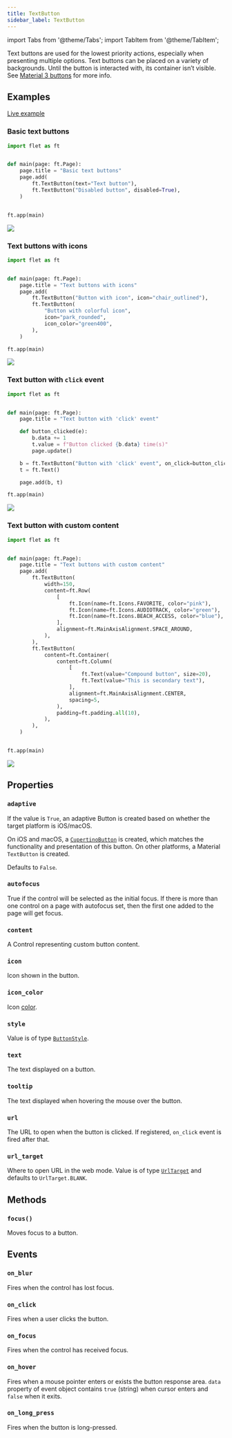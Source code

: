 ```yaml
---
title: TextButton
sidebar_label: TextButton
---
```


import Tabs from '@theme/Tabs';
import TabItem from '@theme/TabItem';

Text buttons are used for the lowest priority actions, especially when presenting multiple options. Text buttons can be placed on a variety of backgrounds. Until the button is interacted with, its container isn’t visible. See [Material 3 buttons](https://m3.material.io/components/buttons/overview) for more info.

## Examples

[Live example](https://flet-controls-gallery.fly.dev/buttons/textbutton)

### Basic text buttons

<Tabs groupId="language">
  <TabItem value="python" label="Python" default>

```python
import flet as ft


def main(page: ft.Page):
    page.title = "Basic text buttons"
    page.add(
        ft.TextButton(text="Text button"),
        ft.TextButton("Disabled button", disabled=True),
    )


ft.app(main)
```
  </TabItem>
</Tabs>

<img src="/img/docs/controls/text-button/basic-text-buttons.png" className="screenshot-40" />

### Text buttons with icons

<Tabs groupId="language">
  <TabItem value="python" label="Python" default>

```python
import flet as ft


def main(page: ft.Page):
    page.title = "Text buttons with icons"
    page.add(
        ft.TextButton("Button with icon", icon="chair_outlined"),
        ft.TextButton(
            "Button with colorful icon",
            icon="park_rounded",
            icon_color="green400",
        ),
    )

ft.app(main)
```
  </TabItem>
</Tabs>

<img src="/img/docs/controls/text-button/text-buttons-with-icons.png" className="screenshot-40" />

### Text button with `click` event

<Tabs groupId="language">
  <TabItem value="python" label="Python" default>

```python
import flet as ft


def main(page: ft.Page):
    page.title = "Text button with 'click' event"

    def button_clicked(e):
        b.data += 1
        t.value = f"Button clicked {b.data} time(s)"
        page.update()

    b = ft.TextButton("Button with 'click' event", on_click=button_clicked, data=0)
    t = ft.Text()

    page.add(b, t)

ft.app(main)

```
  </TabItem>
</Tabs>

<img src="/img/docs/controls/text-button/text-button-with-click-event.gif" className="screenshot-50" />

### Text button with custom content 

<Tabs groupId="language">
  <TabItem value="python" label="Python" default>

```python
import flet as ft


def main(page: ft.Page):
    page.title = "Text buttons with custom content"
    page.add(
        ft.TextButton(
            width=150,
            content=ft.Row(
                [
                    ft.Icon(name=ft.Icons.FAVORITE, color="pink"),
                    ft.Icon(name=ft.Icons.AUDIOTRACK, color="green"),
                    ft.Icon(name=ft.Icons.BEACH_ACCESS, color="blue"),
                ],
                alignment=ft.MainAxisAlignment.SPACE_AROUND,
            ),
        ),
        ft.TextButton(
            content=ft.Container(
                content=ft.Column(
                    [
                        ft.Text(value="Compound button", size=20),
                        ft.Text(value="This is secondary text"),
                    ],
                    alignment=ft.MainAxisAlignment.CENTER,
                    spacing=5,
                ),
                padding=ft.padding.all(10),
            ),
        ),
    )


ft.app(main)

```

  </TabItem>
  
</Tabs>

<img src="/img/docs/controls/text-button/text-buttons-with-custom-content.png" className="screenshot-40" />

## Properties

### `adaptive`

If the value is `True`, an adaptive Button is created based on whether the target platform is iOS/macOS.

On iOS and macOS, a [`CupertinoButton`](/docs/controls/cupertinobutton) is created, which matches the functionality and presentation of this button. On other platforms, a Material `TextButton` is created.

Defaults to `False`.

### `autofocus`

True if the control will be selected as the initial focus. If there is more than one control on a page with autofocus set, then the first one added to the page will get focus.

### `content`

A Control representing custom button content.

### `icon`

Icon shown in the button.

### `icon_color`

Icon [color](/docs/reference/colors).

### `style`

Value is of type [`ButtonStyle`](/docs/reference/types/buttonstyle).

### `text`

The text displayed on a button.

### `tooltip`

The text displayed when hovering the mouse over the button.

### `url`

The URL to open when the button is clicked. If registered, `on_click` event is fired after that.

### `url_target`

Where to open URL in the web mode. Value is of type [`UrlTarget`](/docs/reference/types/urltarget) and defaults
to `UrlTarget.BLANK`.

## Methods

### `focus()`

Moves focus to a button.

## Events

### `on_blur`

Fires when the control has lost focus.

### `on_click`

Fires when a user clicks the button.

### `on_focus`

Fires when the control has received focus.

### `on_hover`

Fires when a mouse pointer enters or exists the button response area. `data` property of event object contains `true` (string) when cursor enters and `false` when it exits.

### `on_long_press`

Fires when the button is long-pressed.